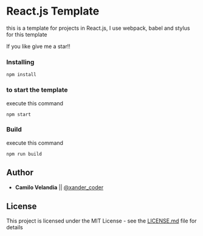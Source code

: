 # React.js Template

this is a template for projects in React.js, I use
webpack, babel and stylus for this template

If you like give me a star!!

### Installing

```
npm install
```

### to start the template

execute this command

```
npm start
```

### Build

execute this command

```
npm run build
```

## Author

- **Camilo Velandia** || [@xander_coder](https://twitter.com/xander_coder?s=08)

## License

This project is licensed under the MIT License - see the [LICENSE.md](LICENSE.md) file for details
